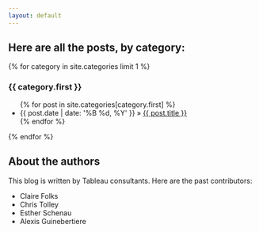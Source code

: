 ```yaml
---
layout: default
---
```


## Here are all the posts, by category:

{% for category in site.categories limit 1 %}
<div class="unit half">
  <h3 id="{{ tag[0] }}-ref">{{ category.first }}</h3>
  <ul class="posts">
  {% for post in site.categories[category.first] %}
      <li><span>{{ post.date | date: '%B %d, %Y' }}</span> &raquo; <a href="{{site.baseurl}}{{ post.url }}">{{ post.title }}</a></li>
  {% endfor %}
  </ul>
</div>
{% endfor %}

## About the authors

This blog is written by Tableau consultants. Here are the past contributors:

- Claire Folks
- Chris Tolley
- Esther Schenau
- Alexis Guinebertiere
